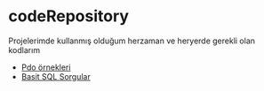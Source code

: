 # codeRepository
Projelerimde kullanmış olduğum herzaman ve heryerde gerekli olan kodlarım
* [Pdo örnekleri](https://github.com/iyikodcom/codeRepository/blob/master/pdo.php)
* [Basit SQL Sorgular](https://github.com/iyikodcom/codeRepository/blob/master/SQL.php)
